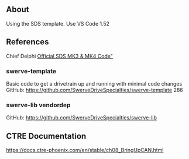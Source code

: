 ## About
Using the SDS template. Use VS Code 1.52
## References
Chief Delphi <a href="https://www.chiefdelphi.com/t/official-sds-mk3-mk4-code/397109">Official SDS MK3 & MK4 Code"</a>

### swerve-template
Basic code to get a drivetrain up and running with minimal code changes
GitHub: https://github.com/SwerveDriveSpecialties/swerve-template 286

### swerve-lib vendordep
GitHub: https://github.com/SwerveDriveSpecialties/swerve-lib

## CTRE Documentation
https://docs.ctre-phoenix.com/en/stable/ch08_BringUpCAN.html
